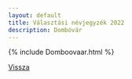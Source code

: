 ```yaml
---
layout: default
title: Választási névjegyzék 2022
description: Dombóvár
---
```


{% include Domboovaar.html %}

[Vissza](./)